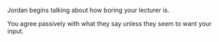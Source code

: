Jordan begins talking about how boring your lecturer is.

You agree passively with what they say unless they seem to want your input.

